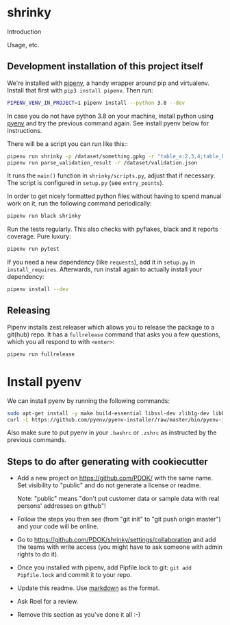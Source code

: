 # shrinky
Introduction

Usage, etc.


## Development installation of this project itself

We're installed with [pipenv](https://docs.pipenv.org/), a handy wrapper
around pip and virtualenv. Install that first with `pip3 install pipenv`. Then run:

```bash
PIPENV_VENV_IN_PROJECT=1 pipenv install --python 3.8 --dev
```

In case you do not have python 3.8 on your machine, install python using 
[pyenv](https://github.com/pyenv/pyenv) and try the previous command again.
See install pyenv below for instructions. 

There will be a script you can run like this::

```bash
pipenv run shrinky -p /dataset/something.gpkg -r "table_a:2,3,4;table_b:4,3,6"
pipenv run parse_validation_result -r /dataset/validation.json
```

It runs the `main()` function in `shrinky/scripts.py`,
adjust that if necessary. The script is configured in `setup.py` (see
`entry_points`).

In order to get nicely formatted python files without having to spend manual
work on it, run the following command periodically:

```bash
pipenv run black shrinky
```

Run the tests regularly. This also checks with pyflakes, black and it reports
coverage. Pure luxury:

```bash
pipenv run pytest
```

If you need a new dependency (like `requests`), add it in `setup.py` in
`install_requires`. Afterwards, run install again to actually install your
dependency:

```bash
pipenv install --dev
```

## Releasing 
Pipenv installs zest.releaser which allows you to release the package to a git(hub) repo. It has a 
`fullrelease` command that asks you a few questions, which you all respond to with `<enter>`:

```bash
pipenv run fullrelease
```
# Install pyenv
We can install pyenv by running the following commands: 

```bash
sudo apt-get install -y make build-essential libssl-dev zlib1g-dev libbz2-dev libreadline-dev libsqlite3-dev wget curl llvm libncurses5-dev libncursesw5-dev xz-utils tk-dev libffi-dev liblzma-dev
curl -L https://github.com/pyenv/pyenv-installer/raw/master/bin/pyenv-installer | bash
```

Also make sure to put pyenv in your `.bashrc` or `.zshrc` as instructed by the previous commands. 


## Steps to do after generating with cookiecutter

- Add a new project on https://github.com/PDOK/ with the same name. Set
  visibility to "public" and do not generate a license or readme.

  Note: "public" means "don't put customer data or sample data with real
  persons' addresses on github"!

- Follow the steps you then see (from "git init" to "git push origin master")
  and your code will be online.

- Go to
  https://github.com/PDOK/shrinky/settings/collaboration
  and add the teams with write access (you might have to ask someone with
  admin rights to do it).

- Once you installed with pipenv, add Pipfile.lock to git: `git add Pipfile.lock` and commit it to your repo. 

- Update this readme. Use [markdown](https://commonmark.org/) as the format.

- Ask Roel for a review.

- Remove this section as you've done it all :-)
